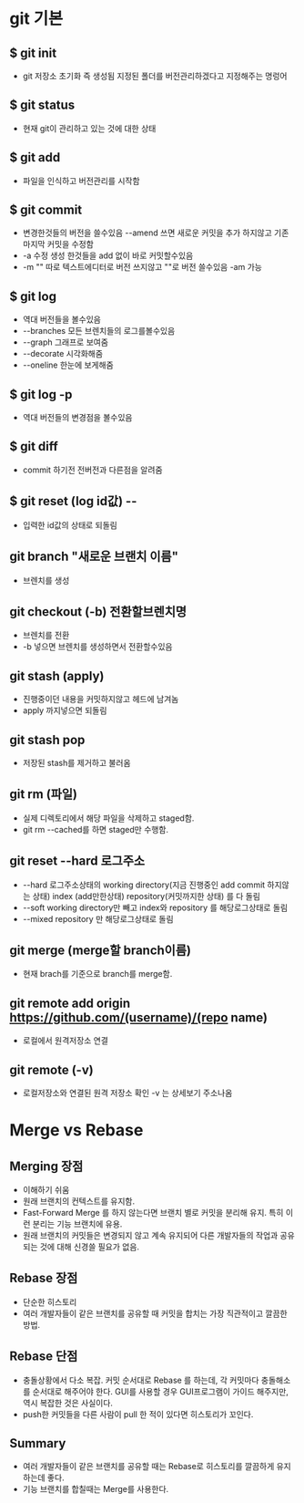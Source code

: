 # git 기본

## \$ git init

- git 저장소 초기화 즉 생성됨
  지정된 폴더를 버전관리하겠다고 지정해주는 명렁어

## \$ git status

- 현재 git이 관리하고 있는 것에 대한 상태

## \$ git add

- 파일을 인식하고 버전관리를 시작함

## \$ git commit

- 변경한것들의 버전을 쓸수있음 --amend 쓰면 새로운 커밋을 추가 하지않고 기존 마지막 커밋을 수정함
  <br>
- \-a 수정 생성 한것들을 add 없이 바로 커밋할수있음<br>
- \-m "" 따로 텍스트에디터로 버전 쓰지않고 ""로 버전 쓸수있음 -am 가능

## \$ git log

- 역대 버전들을 볼수있음 <br>
- \--branches 모든 브렌치들의 로그를볼수있음 <br>
- \--graph 그래프로 보여줌 <br>
- \--decorate 시각화해줌 <br>
- \--oneline 한눈에 보게해줌 <br>

## \$ git log -p

- 역대 버전들의 변경점을 볼수있음

## \$ git diff

- commit 하기전 전버전과 다른점을 알려줌

## \$ git reset (log id값) --

- 입력한 id값의 상태로 되돌림

## git branch "새로운 브랜치 이름"

- 브렌치를 생성

## git checkout (-b) 전환할브렌치명

- 브렌치를 전환 <br>
- \-b 넣으면 브렌치를 생성하면서 전환할수있음

## git stash (apply)

- 진행중이던 내용을 커밋하지않고 헤드에 남겨놈<br>
- apply 까지넣으면 되돌림

## git stash pop

- 저장된 stash를 제거하고 불러옴

## git rm (파일)

- 실제 디렉토리에서 해당 파일을 삭제하고 staged함.
- git rm --cached를 하면 staged만 수행함.

## git reset --hard 로그주소

- \--hard 로그주소상태의 working directory(지금 진행중인 add commit 하지않는 상태) index (add만한상태) repository(커밋까지한 상태)
  를 다 돌림 <br>
- \--soft working directory만 빼고 index와 repository 를 해당로그상태로 돌림<br>
- \--mixed repository 만 해당로그상태로 돌림

## git merge (merge할 branch이름)

- 현재 brach를 기준으로 branch를 merge함.

## git remote add origin https://github.com/(username)/(repo name)

- 로컬에서 원격저장소 연결

## git remote (-v)

- 로컬저장소와 연결된 원격 저장소 확인 -v 는 상세보기 주소나옴

# Merge vs Rebase

## Merging 장점

- 이해하기 쉬움
- 원래 브랜치의 컨텍스트를 유지함.
- Fast-Forward Merge 를 하지 않는다면 브랜치 별로 커밋을 분리해 유지. 특히 이런 분리는 기능 브랜치에 유용.
- 원래 브랜치의 커밋들은 변경되지 않고 계속 유지되어 다른 개발자들의 작업과 공유되는 것에 대해 신경쓸 필요가 없음.

## Rebase 장점

- 단순한 히스토리
- 여러 개발자들이 같은 브랜치를 공유할 때 커밋을 합치는 가장 직관적이고 깔끔한 방법.

## Rebase 단점

- 충돌상황에서 다소 복잡. 커밋 순서대로 Rebase 를 하는데, 각 커밋마다 충돌해소를 순서대로 해주어야 한다. GUI를 사용할 경우 GUI프로그램이 가이드 해주지만, 역시 복잡한 것은 사실이다.
- push한 커밋들을 다른 사람이 pull 한 적이 있다면 히스토리가 꼬인다.

## Summary

- 여러 개발자들이 같은 브랜치를 공유할 때는 Rebase로 히스토리를 깔끔하게 유지하는데 좋다.
- 기능 브랜치를 합칠때는 Merge를 사용한다.
